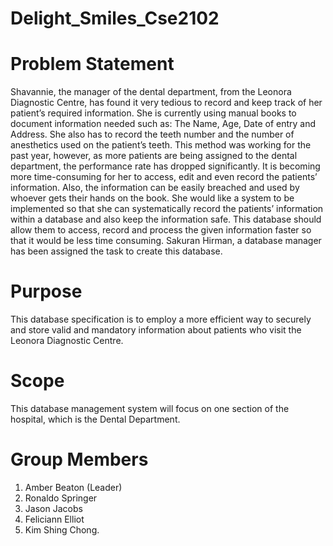 # Delight_Smiles_Cse2102

# Problem Statement
Shavannie, the manager of the dental department, from the Leonora Diagnostic Centre, has found it very tedious to record and keep track of her patient’s required information. She is currently using manual books to document information needed such as: The Name, Age, Date of entry and Address. She also has to record the teeth number and the number of anesthetics used on the patient’s teeth. This method was working for the past year, however, as more patients are being assigned to the dental department, the performance rate has dropped significantly. It is becoming more time-consuming for her to access, edit and even record the patients’ information. Also, the information can be easily breached and used by whoever gets their hands on the book.
She would like a system to be implemented so that she can systematically record the patients’ information within a database and also keep the information safe. This database should allow them to access, record and process the given information faster so that it would be less time consuming. Sakuran Hirman, a database manager has been assigned the task to create this database.

# Purpose
This database specification is to employ a more efficient way to securely and store valid and mandatory information about patients who visit the Leonora Diagnostic Centre.

# Scope
This database management system will focus on one section of the hospital, which is the Dental Department.

# Group Members
1. Amber Beaton (Leader)
2. Ronaldo Springer
3. Jason Jacobs
4. Feliciann Elliot
5. Kim Shing Chong.
